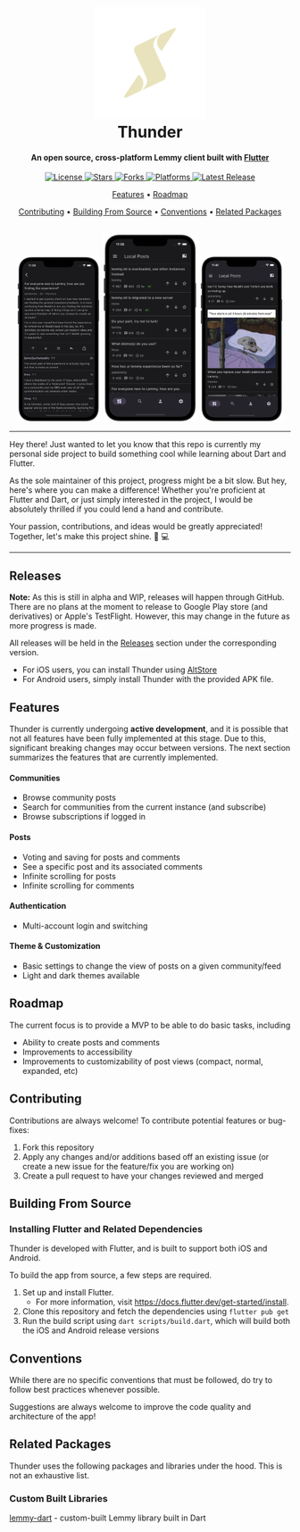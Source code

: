 <h1 align="center">
  <br>
    <img src="./assets/logo.png" alt="Thunder" width="200">
  <br>
  Thunder
  <br>
</h1>

<h4 align="center">
    An open source, cross-platform Lemmy client built with <a href="https://flutter.dev/" target="_blank">Flutter</a>
</h4>

<p align="center">
  <a href="">
    <img src="https://img.shields.io/github/license/hjiangsu/thunder" alt="License">
  </a>
  <a href="">
    <img src="https://img.shields.io/github/stars/hjiangsu/thunder" alt="Stars">
  </a>
  <a href="">
    <img src="https://img.shields.io/github/forks/hjiangsu/thunder" alt="Forks">
  </a>
  <a href="">
    <img src="https://img.shields.io/badge/platform-ios%20%7C%20android-blueviolet" alt="Platforms">
  </a>
  <a href="">
    <img src="https://img.shields.io/github/v/release/hjiangsu/thunder" alt="Latest Release">
  </a>
  

</p>

<p align="center">
  <a href="#features">Features</a> •
  <a href="#roadmap">Roadmap</a>
 
</p>

<p align="center">
   <a href="#contributing">Contributing</a> •
  <a href="#building-from-source">Building From Source</a> •
  <a href="#conventions">Conventions</a> •
  <a href="#related-packages">Related Packages</a>
</p>

<div align="center">
  <br>
    <img src="./docs/assets/screenshot_2.png" alt="Home Feed" width="150">
    <img src="./docs/assets/screenshot_1.png" alt="Spark" width="170">
    <img src="./docs/assets/screenshot_3.png" alt="Sidebar" width="150">
  <br>
</div>

<hr />
<p>
Hey there! Just wanted to let you know that this repo is currently my personal side project to build something cool while learning about Dart and Flutter.  
</p>
<p>
As the sole maintainer of this project, progress might be a bit slow. But hey, here's where you can make a difference! Whether you're proficient at Flutter and Dart, or just simply interested in the project, I would be absolutely thrilled if you could lend a hand and contribute.  
</p>
<p>
Your passion, contributions, and ideas would be greatly appreciated! Together, let's make this project shine. 🚀 💻
</p>
<hr />


## Releases
**Note:** As this is still in alpha and WIP, releases will happen through GitHub. There are no plans at the moment to release to Google Play store (and derivatives) or Apple's TestFlight. However, this may change in the future as more progress is made.

All releases will be held in the [Releases](https://github.com/hjiangsu/thunder/releases) section under the corresponding version.
- For iOS users, you can install Thunder using [AltStore](https://altstore.io/)
- For Android users, simply install Thunder with the provided APK file.

## Features

Thunder is currently undergoing **active development**, and it is possible that not all features have been fully implemented at this stage. Due to this, significant breaking changes may occur between versions. The next section summarizes the features that are currently implemented.

#### **Communities**

- Browse community posts
- Search for communities from the current instance (and subscribe)
- Browse subscriptions if logged in

#### **Posts**

- Voting and saving for posts and comments
- See a specific post and its associated comments
- Infinite scrolling for posts
- Infinite scrolling for comments

#### **Authentication**

- Multi-account login and switching

#### **Theme & Customization**

- Basic settings to change the view of posts on a given community/feed
- Light and dark themes available

## Roadmap

The current focus is to provide a MVP to be able to do basic tasks, including
- Ability to create posts and comments
- Improvements to accessibility
- Improvements to customizability of post views (compact, normal, expanded, etc)

## Contributing

Contributions are always welcome! To contribute potential features or bug-fixes:

1. Fork this repository
2. Apply any changes and/or additions based off an existing issue (or create a new issue for the feature/fix you are working on)
3. Create a pull request to have your changes reviewed and merged

## Building From Source

### Installing Flutter and Related Dependencies

Thunder is developed with Flutter, and is built to support both iOS and Android.

To build the app from source, a few steps are required.

1. Set up and install Flutter.
   - For more information, visit https://docs.flutter.dev/get-started/install.
2. Clone this repository and fetch the dependencies using `flutter pub get`
3. Run the build script using `dart scripts/build.dart`, which will build both the iOS and Android release versions

## Conventions

While there are no specific conventions that must be followed, do try to follow best practices whenever possible.

Suggestions are always welcome to improve the code quality and architecture of the app!

## Related Packages

Thunder uses the following packages and libraries under the hood. This is not an exhaustive list.

### Custom Built Libraries

[lemmy-dart](https://github.com/hjiangsu/lemmy-dart) - custom-built Lemmy library built in Dart
